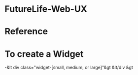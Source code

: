 # FutureLife-Web-UX

# Reference

# To create a Widget
-&lt div class="widget-[small, medium, or large]"&gt &lt/div &gt
